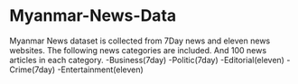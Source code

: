 # Myanmar-News-Data
Myanmar News dataset is collected from 7Day news and eleven news websites.
The following news categories are included. And 100 news articles in each category.
-Business(7day)
-Politic(7day)
-Editorial(eleven)
-Crime(7day)
-Entertainment(eleven)